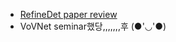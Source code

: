 - [RefineDet paper review](https://junha1125.github.io/blog/artificial-intelligence/2021-02-03-RefineDetwithCode/)  
- VoVNet seminar했당,,,,,,,후 (●'◡'●)
